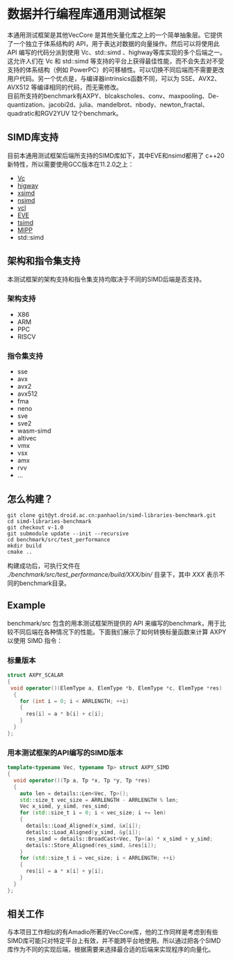 
# 数据并行编程库通用测试框架

 本通用测试框架是其他VecCore 是其他矢量化库之上的一个简单抽象层。它提供了一个独立于体系结构的 API，用于表达对数据的向量操作。然后可以将使用此 API 编写的代码分派到使用 Vc、std::simd 、highway等库实现的多个后端之一。这允许人们在 Vc 和 std::simd 等支持的平台上获得最佳性能，而不会失去对不受支持的体系结构（例如 PowerPC）的可移植性。可以切换不同后端而不需要更改用户代码。另一个优点是，与编译器intrinsics函数不同，可以为 SSE、AVX2、AVX512 等编译相同的代码，而无需修改。<br>
目前所支持的benchmark有AXPY、blcakscholes、conv、maxpooling、De-quantization、jacobi2d、julia、mandelbrot、nbody、newton_fractal、quadratic和RGV2YUV 12个benchmark。
 

## SIMD库支持
目前本通用测试框架后端所支持的SIMD库如下，其中EVE和nsimd都用了
c++20新特性，所以需要使用GCC版本在11.2.0之上：

- [Vc](https://github.com/VcDevel/Vc)
- [higway](https://github.com/google/highway)
- [xsimd](https://github.com/xtensor-stack/xsimd)
- [nsimd](https://github.com/agenium-scale/nsimd)
- [vcl](https://github.com/vectorclass)
- [EVE](https://github.com/jfalcou/eve)
- [tsimd](https://github.com/jeffamstutz/tsimd)
- [MIPP](https://github.com/aff3ct/MIPP)
- std::simd

## 架构和指令集支持
本测试框架的架构支持和指令集支持均取决于不同的SIMD后端是否支持。
### 架构支持

- X86
- ARM
- PPC
- RISCV

### 指令集支持
- sse
- avx
- avx2
- avx512
- fma
- neno
- sve
- sve2
- wasm-simd
- altivec
- vmx
- vsx
- amx
- rvv
- ...


## 怎么构建？

```
git clone git@yt.droid.ac.cn:panhaolin/simd-libraries-benchmark.git
cd simd-libraries-benchmark
git checkout v-1.0
git submodule update --init --recursive
cd benchmark/src/test_performance
mkdir build
cmake ..
```
构建成功后，可执行文件在
_./benchmark/src/test_performance/build/XXX/bin/_
目录下，其中
_XXX_
表示不同的benchmark目录。

## Example

benchmark/src 包含的用本测试框架所提供的 API 来编写的benchmark，用于比较不同后端在各种情况下的性能。下面我们展示了如何转换标量函数来计算 AXPY 以使用 SIMD 指令：

### 标量版本
```cpp
struct AXPY_SCALAR
{
 void operator()(ElemType a, ElemType *b, ElemType *c, ElemType *res)
  {
    for (int i = 0; i < ARRLENGTH; ++i)
    {
      res[i] = a * b[i] + c[i];
    }
  }
};
```

### 用本测试框架的API编写的SIMD版本
```cpp
template<typename Vec, typename Tp> struct AXPY_SIMD
{
  void operator()(Tp a, Tp *x, Tp *y, Tp *res)
  {
    auto len = details::Len<Vec, Tp>();
    std::size_t vec_size = ARRLENGTH - ARRLENGTH % len;
    Vec x_simd, y_simd, res_simd;
    for (std::size_t i = 0; i < vec_size; i += len)
    {
      details::Load_Aligned(x_simd, &x[i]);
      details::Load_Aligned(y_simd, &y[i]);
      res_simd = details::BroadCast<Vec, Tp>(a) * x_simd + y_simd;
      details::Store_Aligned(res_simd, &res[i]);
    }
    for (std::size_t i = vec_size; i < ARRLENGTH; ++i)
    {
      res[i] = a * x[i] + y[i];
    }
  }
};
```

## 相关工作
与本项目工作相似的有Amadio所著的VecCore库，他的工作同样是考虑到有些SIMD库可能只对特定平台上有效，并不能跨平台地使用。所以通过把各个SIMD库作为不同的实现后端，根据需要来选择最合适的后端来实现程序的向量化。
